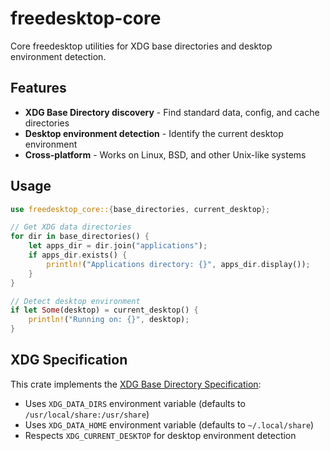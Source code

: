 # freedesktop-core

Core freedesktop utilities for XDG base directories and desktop environment detection.

## Features

- **XDG Base Directory discovery** - Find standard data, config, and cache directories
- **Desktop environment detection** - Identify the current desktop environment
- **Cross-platform** - Works on Linux, BSD, and other Unix-like systems

## Usage

```rust
use freedesktop_core::{base_directories, current_desktop};

// Get XDG data directories
for dir in base_directories() {
    let apps_dir = dir.join("applications");
    if apps_dir.exists() {
        println!("Applications directory: {}", apps_dir.display());
    }
}

// Detect desktop environment
if let Some(desktop) = current_desktop() {
    println!("Running on: {}", desktop);
}
```

## XDG Specification

This crate implements the [XDG Base Directory Specification](https://specifications.freedesktop.org/basedir-spec/basedir-spec-latest.html):

- Uses `XDG_DATA_DIRS` environment variable (defaults to `/usr/local/share:/usr/share`)
- Uses `XDG_DATA_HOME` environment variable (defaults to `~/.local/share`)
- Respects `XDG_CURRENT_DESKTOP` for desktop environment detection